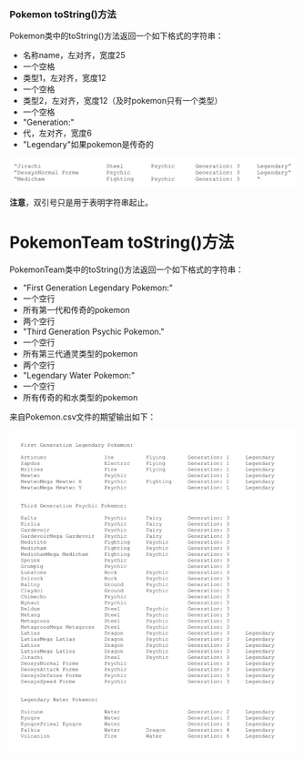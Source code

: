 ### Pokemon toString()方法
Pokemon类中的toString()方法返回一个如下格式的字符串：
- 名称name，左对齐，宽度25
- 一个空格
- 类型1，左对齐，宽度12
- 一个空格
- 类型2，左对齐，宽度12（及时pokemon只有一个类型）
- 一个空格
- "Generation:"
- 代，左对齐，宽度6
- "Legendary"如果pokemon是传奇的

![pokemon output](images/pokemon_output.png)

**注意**，双引号只是用于表明字符串起止。

# PokemonTeam toString()方法

PokemonTeam类中的toString()方法返回一个如下格式的字符串：
- "First Generation Legendary Pokemon:"
- 一个空行
- 所有第一代和传奇的pokemon
- 两个空行
- "Third Generation Psychic Pokemon."
- 一个空行
- 所有第三代通灵类型的pokemon
- 两个空行
- "Legendary Water Pokemon:"
- 一个空行
- 所有传奇的和水类型的pokemon

来自Pokemon.csv文件的期望输出如下：

![pokemon team output](images/pokemon_team_output.png)
